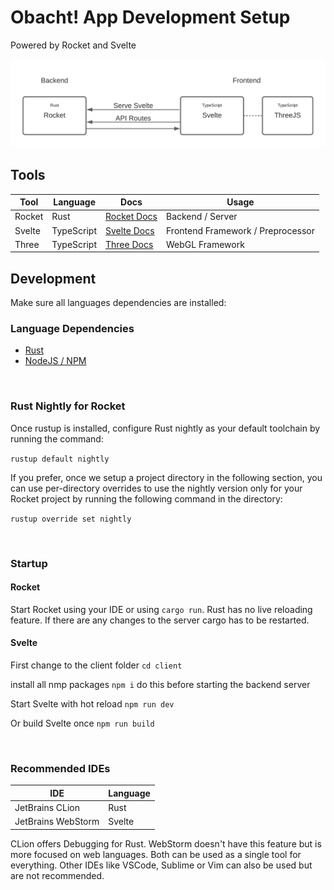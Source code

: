 # Obacht! App Development Setup
Powered by Rocket and Svelte

![Setup Diagram](https://github.com/obacht-tech/app_development/blob/master/doc/setup-diagram.png)

## Tools

|Tool|Language|Docs|Usage|
|---|---|---|---|
|Rocket|Rust|[Rocket Docs](https://rocket.rs/v0.4/guide/)|Backend / Server
|Svelte|TypeScript|[Svelte Docs](https://svelte.dev/docs)|Frontend Framework / Preprocessor
|Three|TypeScript|[Three Docs](https://threejs.org/docs/index.html#manual/en/introduction/Creating-a-scene)|WebGL Framework

## Development

Make sure all languages dependencies are installed:

### Language Dependencies

- [Rust](https://rustup.rs/)
- [NodeJS / NPM](https://nodejs.org/en/)

<br/>

### Rust Nightly for Rocket

Once rustup is installed, configure Rust nightly as your default toolchain by running the command:

`rustup default nightly`

If you prefer, once we setup a project directory in the following section, you can use per-directory overrides to use the nightly version only for your Rocket project by running the following command in the directory:

`rustup override set nightly`

<br/>

### Startup

#### Rocket

Start Rocket using your IDE or using `cargo run`.
Rust has no live reloading feature. If there are any changes to the server cargo has to be restarted.

#### Svelte

First change to the client folder
`cd client`

install all nmp packages `npm i`
do this before starting the backend server

Start Svelte with hot reload `npm run dev`

Or build Svelte once `npm run build`

<br/>

### Recommended IDEs

|IDE|Language|
|---|---|
|JetBrains CLion|Rust|
|JetBrains WebStorm|Svelte|

CLion offers Debugging for Rust. WebStorm doesn't have this feature but is more focused on web languages.
Both can be used as a single tool for everything.
Other IDEs like VSCode, Sublime or Vim can also be used but are not recommended.
